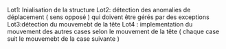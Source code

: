 Lot1: Inialisation de la structure 
Lot2: détection des anomalies de déplacement ( sens opposé ) qui doivent être gérés par des exceptions
Lot3:détection du mouvemebt de la tête
Lot4 : implementation du mouvement des autres cases selon le mouvement de la tête ( chaque case suit le mouvemebt de la case suivante )
